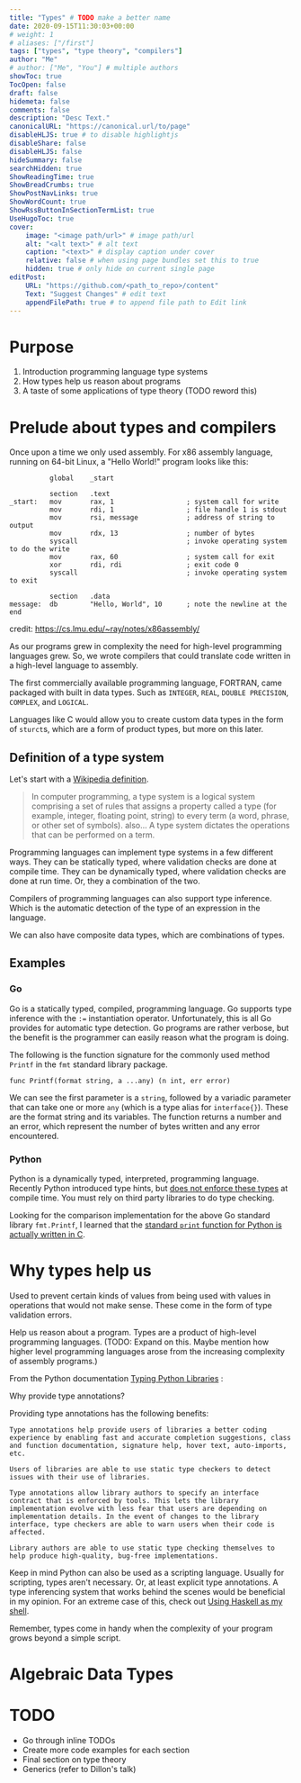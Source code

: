 ```yaml
---
title: "Types" # TODO make a better name
date: 2020-09-15T11:30:03+00:00
# weight: 1
# aliases: ["/first"]
tags: ["types", "type theory", "compilers"]
author: "Me"
# author: ["Me", "You"] # multiple authors
showToc: true
TocOpen: false
draft: false
hidemeta: false
comments: false
description: "Desc Text."
canonicalURL: "https://canonical.url/to/page"
disableHLJS: true # to disable highlightjs
disableShare: false
disableHLJS: false
hideSummary: false
searchHidden: true
ShowReadingTime: true
ShowBreadCrumbs: true
ShowPostNavLinks: true
ShowWordCount: true
ShowRssButtonInSectionTermList: true
UseHugoToc: true
cover:
    image: "<image path/url>" # image path/url
    alt: "<alt text>" # alt text
    caption: "<text>" # display caption under cover
    relative: false # when using page bundles set this to true
    hidden: true # only hide on current single page
editPost:
    URL: "https://github.com/<path_to_repo>/content"
    Text: "Suggest Changes" # edit text
    appendFilePath: true # to append file path to Edit link
---
```


# Purpose

1. Introduction programming language type systems
2. How types help us reason about programs
3. A taste of some applications of type theory (TODO reword this)


# Prelude about types and compilers
Once upon a time we only used assembly. For x86 assembly language, running on 64-bit Linux, a "Hello World!" program looks like this:
```
          global    _start

          section   .text
_start:   mov       rax, 1                  ; system call for write
          mov       rdi, 1                  ; file handle 1 is stdout
          mov       rsi, message            ; address of string to output
          mov       rdx, 13                 ; number of bytes
          syscall                           ; invoke operating system to do the write
          mov       rax, 60                 ; system call for exit
          xor       rdi, rdi                ; exit code 0
          syscall                           ; invoke operating system to exit

          section   .data
message:  db        "Hello, World", 10      ; note the newline at the end
```
credit: https://cs.lmu.edu/~ray/notes/x86assembly/

As our programs grew in complexity the need for high-level programming languages grew. So, we wrote compilers that could translate code written in a high-level language to assembly.

The first commercially available programming language, FORTRAN, came packaged with built in data types. Such as `INTEGER`, `REAL`, `DOUBLE PRECISION`, `COMPLEX`, and `LOGICAL`.

Languages like C would allow you to create custom data types in the form of `sturct`s, which are a form of product types, but more on this later.


## Definition of a type system
Let's start with a [Wikipedia definition](https://en.wikipedia.org/wiki/Type_system).
> In computer programming, a type system is a logical system comprising a set of rules that assigns a property called a type (for example, integer, floating point, string) to every term (a word, phrase, or other set of symbols).
also...
> A type system dictates the operations that can be performed on a term.

Programming languages can implement type systems in a few different ways. They can be statically typed, where validation checks are done at compile time.
They can be dynamically typed, where validation checks are done at run time. Or, they a combination of the two.

Compilers of programming languages can also support type inference. Which is the automatic detection of the type of an expression in the language.

We can also have composite data types, which are combinations of types.

## Examples
### Go
Go is a statically typed, compiled, programming language. Go supports type inference with the `:=` instantiation operator. Unfortunately, this is all Go provides for automatic type detection. Go programs are rather verbose, but the benefit is the programmer can easily reason what the program is doing.

The following is the function signature for the commonly used method `Printf` in the `fmt` standard library package.

```Golang
func Printf(format string, a ...any) (n int, err error)
```

We can see the first parameter is a `string`, followed by a variadic parameter that can take one or more `any` (which is a type alias for `interface{}`). These are the format string and its variables. The function returns a number and an error, which represent the number of bytes written and any error encountered.

### Python
Python is a dynamically typed, interpreted, programming language. Recently Python introduced type hints, but [does not enforce these types](https://docs.python.org/3/library/typing.html) at compile time. You must rely on third party libraries to do type checking.

Looking for the comparison implementation for the above Go standard library `fmt.Printf`, I learned that the [standard `print` function for Python is actually written in C](https://github.com/python/cpython/blob/2.7/Python/bltinmodule.c#L1580).

# Why types help us

Used to prevent certain kinds of values from being used with values in operations that would not make sense. These come in the form of type validation errors.

Help us reason about a program. Types are a product of high-level programming languages. (TODO: Expand on this. Maybe mention how higher level programming languages arose from the increasing complexity of assembly programs.)

From the Python documentation [Typing Python Libraries](https://typing.readthedocs.io/en/latest/source/libraries.html) :

  Why provide type annotations?

  Providing type annotations has the following benefits:

    Type annotations help provide users of libraries a better coding experience by enabling fast and accurate completion suggestions, class and function documentation, signature help, hover text, auto-imports, etc.

    Users of libraries are able to use static type checkers to detect issues with their use of libraries.

    Type annotations allow library authors to specify an interface contract that is enforced by tools. This lets the library implementation evolve with less fear that users are depending on implementation details. In the event of changes to the library interface, type checkers are able to warn users when their code is affected.

    Library authors are able to use static type checking themselves to help produce high-quality, bug-free implementations.

Keep in mind Python can also be used as a scripting language. Usually for scripting, types aren't necessary. Or, at least explicit type annotations. A type inferencing system that works behind the scenes would be beneficial in my opinion. For an extreme case of this, check out [Using Haskell as my shell](https://las.rs/blog/haskell-as-shell.html).

Remember, types come in handy when the complexity of your program grows beyond a simple script.

# Algebraic Data Types

# TODO
- Go through inline TODOs
- Create more code examples for each section
- Final section on type theory
- Generics (refer to Dillon's talk)

